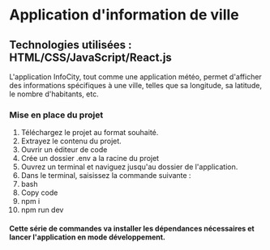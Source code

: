 
# Application d'information de ville
## Technologies utilisées : HTML/CSS/JavaScript/React.js
L'application InfoCity, tout comme une application météo, permet d'afficher des informations spécifiques à une ville, telles que sa longitude, sa latitude, le nombre d'habitants, etc.

### Mise en place du projet
1. Téléchargez le projet au format souhaité.
2. Extrayez le contenu du projet.
3. Ouvrir un éditeur de code
4. Crée un dossier .env a la racine du projet
5. Ouvrez un terminal et naviguez jusqu'au dossier de l'application.
6. Dans le terminal, saisissez la commande suivante :
7. bash
8. Copy code
9. npm i
10. npm run dev <br />

#### Cette série de commandes va installer les dépendances nécessaires et lancer l'application en mode développement.
